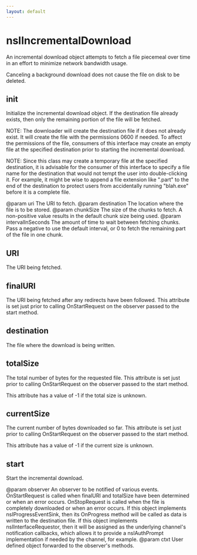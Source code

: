 ```yaml
---
layout: default
---
```


# nsIIncrementalDownload #

An incremental download object attempts to fetch a file piecemeal over time
in an effort to minimize network bandwidth usage.

Canceling a background download does not cause the file on disk to be
deleted.


## init ##

Initialize the incremental download object.  If the destination file
already exists, then only the remaining portion of the file will be
fetched.

NOTE: The downloader will create the destination file if it does not
already exist.  It will create the file with the permissions 0600 if
needed.  To affect the permissions of the file, consumers of this
interface may create an empty file at the specified destination prior to
starting the incremental download.

NOTE: Since this class may create a temporary file at the specified
destination, it is advisable for the consumer of this interface to specify
a file name for the destination that would not tempt the user into
double-clicking it.  For example, it might be wise to append a file
extension like ".part" to the end of the destination to protect users from
accidentally running "blah.exe" before it is a complete file.

@param uri
       The URI to fetch.
@param destination
       The location where the file is to be stored.
@param chunkSize
       The size of the chunks to fetch.  A non-positive value results in
       the default chunk size being used.
@param intervalInSeconds
       The amount of time to wait between fetching chunks.  Pass a
       negative to use the default interval, or 0 to fetch the remaining
       part of the file in one chunk.


## URI ##

The URI being fetched.


## finalURI ##

The URI being fetched after any redirects have been followed.  This
attribute is set just prior to calling OnStartRequest on the observer
passed to the start method.


## destination ##

The file where the download is being written.


## totalSize ##

The total number of bytes for the requested file.  This attribute is set
just prior to calling OnStartRequest on the observer passed to the start
method.

This attribute has a value of -1 if the total size is unknown.


## currentSize ##

The current number of bytes downloaded so far.  This attribute is set just
prior to calling OnStartRequest on the observer passed to the start
method.

This attribute has a value of -1 if the current size is unknown.


## start ##

Start the incremental download.

@param observer
       An observer to be notified of various events.  OnStartRequest is
       called when finalURI and totalSize have been determined or when an
       error occurs.  OnStopRequest is called when the file is completely
       downloaded or when an error occurs.  If this object implements
       nsIProgressEventSink, then its OnProgress method will be called as
       data is written to the destination file.  If this object implements
       nsIInterfaceRequestor, then it will be assigned as the underlying
       channel's notification callbacks, which allows it to provide a
       nsIAuthPrompt implementation if needed by the channel, for example.
@param ctxt
       User defined object forwarded to the observer's methods.

